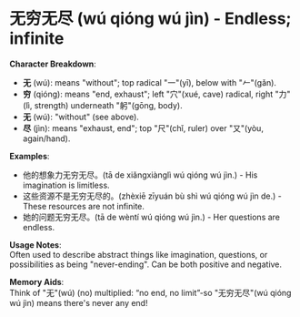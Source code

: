 # **无穷无尽 (wú qióng wú jìn) - Endless; infinite**

**Character Breakdown**:  
- **无** (wú): means "without"; top radical "一"(yī), below with "𠂉"(gǎn).  
- **穷** (qióng): means "end, exhaust"; left "穴"(xué, cave) radical, right "力"(lì, strength) underneath "躬"(gōng, body).  
- **无** (wú): "without" (see above).  
- **尽** (jìn): means "exhaust, end"; top "尺"(chǐ, ruler) over "又"(yòu, again/hand).

**Examples**:  
- 他的想象力无穷无尽。(tā de xiǎngxiànglì wú qióng wú jìn.) - His imagination is limitless.  
- 这些资源不是无穷无尽的。(zhèxiē zīyuán bù shì wú qióng wú jìn de.) - These resources are not infinite.  
- 她的问题无穷无尽。(tā de wèntí wú qióng wú jìn.) - Her questions are endless.

**Usage Notes**:  
Often used to describe abstract things like imagination, questions, or possibilities as being "never-ending". Can be both positive and negative.

**Memory Aids**:  
Think of "无"(wú) (no) multiplied: “no end, no limit”-so "无穷无尽"(wú qióng wú jìn) means there's never any end!